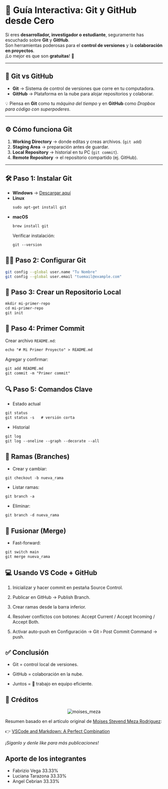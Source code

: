 # 📘 Guía Interactiva: Git y GitHub desde Cero  

Si eres **desarrollador, investigador o estudiante**, seguramente has escuchado sobre **Git** y **GitHub**.  
Son herramientas poderosas para el **control de versiones** y la **colaboración en proyectos**.  
¡Lo mejor es que son **gratuitas**! 🚀  

---

## 🔹 Git vs GitHub
- **Git** → Sistema de control de versiones que corre en tu computadora.  
- **GitHub** → Plataforma en la nube para alojar repositorios y colaborar.  

💡 Piensa en **Git** como tu *máquina del tiempo* y en **GitHub** como *Dropbox para código con superpoderes*.  

---

## ⚙️ Cómo funciona Git
1. **Working Directory** → donde editas y creas archivos. (`git add`)  
2. **Staging Area** → preparación antes de guardar.  
3. **Local Repository** → historial en tu PC (`git commit`).  
4. **Remote Repository** → el repositorio compartido (ej. GitHub).  

---

## 🛠️ Paso 1: Instalar Git
- **Windows** → [Descargar aquí](https://git-scm.com)  
- **Linux**  
  ```markdown
  sudo apt-get install git
  ```
- **macOS**
  ```markdown
  brew install git
  ```
  Verificar instalación:
  ```markdown
  git --version
  ```
## 🧑‍💻 Paso 2: Configurar Git
```bash
git config --global user.name "Tu Nombre"
git config --global user.email "tuemail@example.com"
```

## 📂 Paso 3: Crear un Repositorio Local

```markdown
mkdir mi-primer-repo
cd mi-primer-repo
git init
```

## 📝 Paso 4: Primer Commit
Crear archivo `README.md`:

```markdown
echo "# Mi Primer Proyecto" > README.md
```

Agregar y confirmar:

```markdown
git add README.md
git commit -m "Primer commit"
```

## 🔍 Paso 5: Comandos Clave
* Estado actual
```markdown
git status
git status -s   # versión corta
```

* Historial
```markdown
git log
git log --oneline --graph --decorate --all
```
## 🌱 Ramas (Branches)
* Crear y cambiar:
```markdown
git checkout -b nueva_rama
```

* Listar ramas:
```markdown
git branch -a
```

* Eliminar:
```markdown
git branch -d nueva_rama
```

## 🔀 Fusionar (Merge)
* Fast-forward:
```markdown
git switch main
git merge nueva_rama
```

## 💻 Usando VS Code + GitHub
1. Inicializar y hacer commit en pestaña Source Control.

2. Publicar en GitHub → Publish Branch.

3. Crear ramas desde la barra inferior.

4. Resolver conflictos con botones: Accept Current / Accept Incoming / Accept Both.

5. Activar auto-push en Configuración → Git › Post Commit Command → push.

## ✅ Conclusión

* Git = control local de versiones.

* GitHub = colaboración en la nube.

* Juntos = 🚀 trabajo en equipo eficiente.

## 📌 Créditos
<p align="center">
  <img src="https://media.licdn.com/dms/image/v2/D4E03AQG4pHJE7KF8Yw/profile-displayphoto-shrink_200_200/B4EZVtbchRHgAg-/0/1741297666662?e=2147483647&v=beta&t=LHt2LlOd5SBCGbXGEVcbFw2C41RFQaZgg27hLsD550o" alt="moises_meza">
</p>

Resumen basado en el artículo original de [Moises Stevend Meza Rodriguez](https://www.linkedin.com/in/moises-meza-rodriguez/):

👉 [VSCode and Markdown: A Perfect Combination](https://medium.com/@moises.meza/vscode-and-markdown-a-perfect-combination-e236e07065e9)

*¡Síganlo y denle like para más publicaciones!*
## Aporte de los integrantes
* Fabrizio Vega 33.33%
* Luciana Tarazona 33.33%
* Angel Cebrian 33.33%
